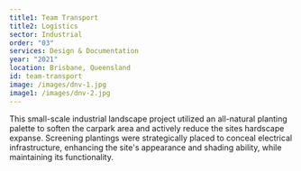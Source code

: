 ```yaml
---
title1: Team Transport
title2: Logistics
sector: Industrial
order: "03"
services: Design & Documentation
year: "2021"
location: Brisbane, Queensland
id: team-transport
image: /images/dnv-1.jpg
image1: /images/dnv-2.jpg
---
```

This small-scale industrial landscape project utilized an all-natural planting palette to soften the carpark area and actively reduce the sites hardscape expanse. Screening plantings were strategically placed to conceal electrical infrastructure, enhancing the site's appearance and shading ability, while maintaining its functionality.
